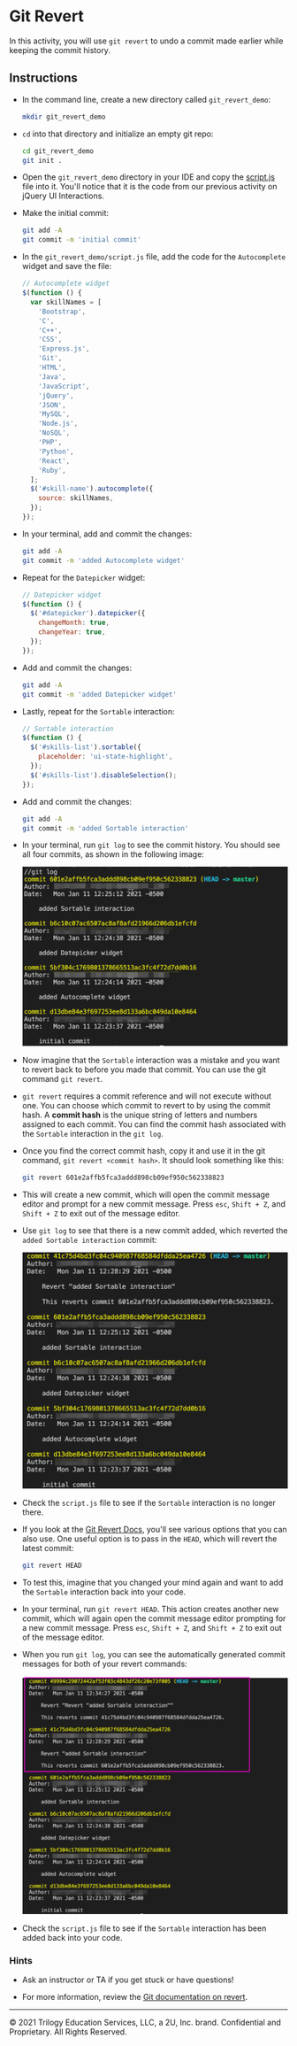 # Git Revert

In this activity, you will use `git revert` to undo a commit made earlier while keeping the commit history.

## Instructions

- In the command line, create a new directory called `git_revert_demo`:

  ```bash
  mkdir git_revert_demo
  ```

- `cd` into that directory and initialize an empty git repo:

  ```bash
  cd git_revert_demo
  git init .
  ```

- Open the `git_revert_demo` directory in your IDE and copy the [script.js](./script.js) file into it. You'll notice that it is the code from our previous activity on jQuery UI Interactions.

- Make the initial commit:

  ```bash
  git add -A
  git commit -m 'initial commit'
  ```

- In the `git_revert_demo/script.js` file, add the code for the `Autocomplete` widget and save the file:

  ```js
  // Autocomplete widget
  $(function () {
    var skillNames = [
      'Bootstrap',
      'C',
      'C++',
      'CSS',
      'Express.js',
      'Git',
      'HTML',
      'Java',
      'JavaScript',
      'jQuery',
      'JSON',
      'MySQL',
      'Node.js',
      'NoSQL',
      'PHP',
      'Python',
      'React',
      'Ruby',
    ];
    $('#skill-name').autocomplete({
      source: skillNames,
    });
  });
  ```

- In your terminal, add and commit the changes:

  ```bash
  git add -A
  git commit -m 'added Autocomplete widget'
  ```

- Repeat for the `Datepicker` widget:

  ```js
  // Datepicker widget
  $(function () {
    $('#datepicker').datepicker({
      changeMonth: true,
      changeYear: true,
    });
  });
  ```

- Add and commit the changes:

  ```bash
  git add -A
  git commit -m 'added Datepicker widget'
  ```

- Lastly, repeat for the `Sortable` interaction:

  ```js
  // Sortable interaction
  $(function () {
    $('#skills-list').sortable({
      placeholder: 'ui-state-highlight',
    });
    $('#skills-list').disableSelection();
  });
  ```

- Add and commit the changes:

  ```bash
  git add -A
  git commit -m 'added Sortable interaction'
  ```

- In your terminal, run `git log` to see the commit history. You should see all four commits, as shown in the following image:

  ![The log shows all four commits.](Images/01-git-log.png)

- Now imagine that the `Sortable` interaction was a mistake and you want to revert back to before you made that commit. You can use the git command `git revert`.

- `git revert` requires a commit reference and will not execute without one. You can choose which commit to revert to by using the commit hash. A **commit hash** is the unique string of letters and numbers assigned to each commit. You can find the commit hash associated with the `Sortable` interaction in the `git log`.

- Once you find the correct commit hash, copy it and use it in the git command, `git revert <commit hash>`. It should look something like this:

  ```bash
  git revert 601e2affb5fca3addd898cb09ef950c562338823
  ```

- This will create a new commit, which will open the commit message editor and prompt for a new commit message. Press `esc`, `Shift + Z`, and `Shift + Z` to exit out of the message editor.

- Use `git log` to see that there is a new commit added, which reverted the `added Sortable interaction` commit:

  ![Git log after reverting sortable interaction commit](Images/02-git-revert-log.png)

- Check the `script.js` file to see if the `Sortable` interaction is no longer there.

- If you look at the [Git Revert Docs](https://git-scm.com/docs/git-revert#_options), you'll see various options that you can also use. One useful option is to pass in the `HEAD`, which will revert the latest commit:

  ```bash
  git revert HEAD
  ```

- To test this, imagine that you changed your mind again and want to add the `Sortable` interaction back into your code.

- In your terminal, run `git revert HEAD`. This action creates another new commit, which will again open the commit message editor prompting for a new commit message. Press `esc`, `Shift + Z`, and `Shift + Z` to exit out of the message editor.

- When you run `git log`, you can see the automatically generated commit messages for both of your revert commands:

  ![Git log after reverting to HEAD.](Images/03-git-revert-both-commits.png)

- Check the `script.js` file to see if the `Sortable` interaction has been added back into your code.

### Hints

- Ask an instructor or TA if you get stuck or have questions!

- For more information, review the [Git documentation on revert](https://git-scm.com/docs/git-revert).

---

© 2021 Trilogy Education Services, LLC, a 2U, Inc. brand. Confidential and Proprietary. All Rights Reserved.
